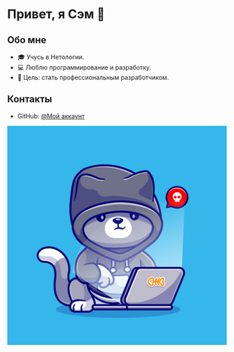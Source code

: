 # Привет, я Сэм 👋

## Обо мне
- 🎓 Учусь в Нетологии.
- 💻 Люблю программирование и разработку.
- 🎯 Цель: стать профессиональным разработчиком.

## Контакты
- GitHub: [@Мой аккаунт](https://github.com/Semynio)


![Мое фото](1.jpg)


